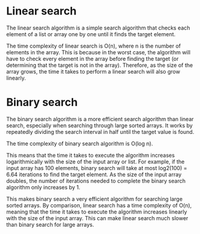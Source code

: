 # Linear search
The linear search algorithm is a simple search algorithm that checks each element of a list or array one by one until it finds the target element.

The time complexity of linear search is O(n), where n is the number of elements in the array. This is because in the worst case, the algorithm will have to check every element in the array before finding the target (or determining that the target is not in the array). Therefore, as the size of the array grows, the time it takes to perform a linear search will also grow linearly.

# Binary search
The binary search algorithm is a more efficient search algorithm than linear search, especially when searching through large sorted arrays. It works by repeatedly dividing the search interval in half until the target value is found.

The time complexity of binary search algorithm is O(log n).

This means that the time it takes to execute the algorithm increases logarithmically with the size of the input array or list. For example, if the input array has 100 elements, binary search will take at most log2(100) = 6.64 iterations to find the target element. As the size of the input array doubles, the number of iterations needed to complete the binary search algorithm only increases by 1.

This makes binary search a very efficient algorithm for searching large sorted arrays. By comparison, linear search has a time complexity of O(n), meaning that the time it takes to execute the algorithm increases linearly with the size of the input array. This can make linear search much slower than binary search for large arrays.